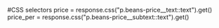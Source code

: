 #CSS  selectors
price = response.css("p.beans-price__text::text").get()
price_per = response.css("p.beans-price__subtext::text").get()

